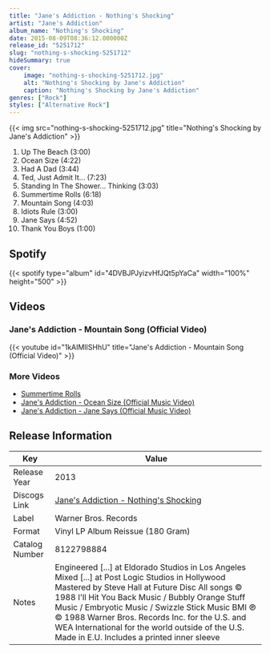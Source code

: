 ```yaml
---
title: "Jane's Addiction - Nothing's Shocking"
artist: "Jane's Addiction"
album_name: "Nothing's Shocking"
date: 2015-08-09T08:36:12.000000Z
release_id: "5251712"
slug: "nothing-s-shocking-5251712"
hideSummary: true
cover:
    image: "nothing-s-shocking-5251712.jpg"
    alt: "Nothing's Shocking by Jane's Addiction"
    caption: "Nothing's Shocking by Jane's Addiction"
genres: ["Rock"]
styles: ["Alternative Rock"]
---
```


{{< img src="nothing-s-shocking-5251712.jpg" title="Nothing's Shocking by Jane's Addiction" >}}

<!-- section break -->

1. Up The Beach (3:00)
2. Ocean Size (4:22)
3. Had A Dad (3:44)
4. Ted, Just Admit It... (7:23)
5. Standing In The Shower... Thinking (3:03)
6. Summertime Rolls (6:18)
7. Mountain Song (4:03)
8. Idiots Rule (3:00)
9. Jane Says (4:52)
10. Thank You Boys (1:00)

<!-- section break -->


## Spotify
{{< spotify type="album" id="4DVBJPJyizvHfJQt5pYaCa" width="100%" height="500" >}}



## Videos
### Jane's Addiction - Mountain Song (Official Video)
{{< youtube id="1kAIMlISHhU" title="Jane's Addiction - Mountain Song (Official Video)" >}}<br>

### More Videos

- [Summertime Rolls](https://www.youtube.com/watch?v=ra46DNeUfdk)
- [Jane's Addiction - Ocean Size (Official Music Video)](https://www.youtube.com/watch?v=lVIev94s7Mo)
- [Jane's Addiction - Jane Says (Official Music Video)](https://www.youtube.com/watch?v=i7Q_8q3XXrQ)


## Release Information
|  Key           | Value                                                |
| ---------------| ---------------------------------------------------- |
| Release Year   | 2013                                   |
| Discogs Link   | [Jane's Addiction - Nothing's Shocking](https://www.discogs.com/release/5251712-Janes-Addiction-Nothings-Shocking) |
| Label          | Warner Bros. Records |
| Format         | Vinyl LP Album Reissue (180 Gram) |
| Catalog Number | 8122798884 |
| Notes | Engineered [...] at Eldorado Studios in Los Angeles  Mixed [...] at Post Logic Studios in Hollywood  Mastered by Steve Hall at Future Disc  All songs © 1988 I'll Hit You Back Music / Bubbly Orange Stuff Music / Embryotic Music / Swizzle Stick Music BMI  ℗ © 1988 Warner Bros. Records Inc. for the U.S. and WEA International for the world outside of the U.S.  Made in E.U.    Includes a printed inner sleeve |